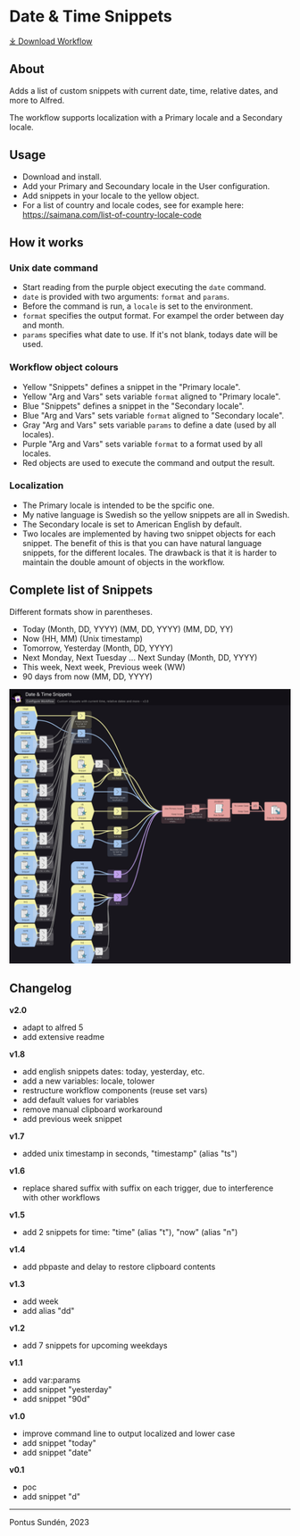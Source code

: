 # Date & Time Snippets

[⤓ Download Workflow](https://github.com/psu/alfred-workflows/raw/master/date-time-snippets/Date%20%26%20Time%20Snippets.alfredworkflow)

## About

Adds a list of custom snippets with current date, time, relative dates, and more to Alfred.

The workflow supports localization with a Primary locale and a Secondary locale.

## Usage

- Download and install.
- Add your Primary and Secoundary locale in the User configuration.
- Add snippets in your locale to the yellow object.
- For a list of country and locale codes, see for example here: https://saimana.com/list-of-country-locale-code

## How it works

### Unix date command

- Start reading from the purple object executing the `date` command.
- `date` is provided with two arguments: `format` and `params`.
- Before the command is run, a `locale` is set to the environment.
- `format` specifies the output format. For exampel the order between day and month.
- `params` specifies what date to use. If it's not blank, todays date will be used.

### Workflow object colours

- Yellow "Snippets" defines a snippet in the "Primary locale".
- Yellow "Arg and Vars" sets variable `format` aligned to "Primary locale".
- Blue "Snippets" defines a snippet in the "Secondary locale".
- Blue "Arg and Vars" sets variable `format` aligned to "Secondary locale".
- Gray "Arg and Vars" sets variable `params` to define a date (used by all locales).
- Purple "Arg and Vars" sets variable `format` to a format used by all locales.
- Red objects are used to execute the command and output the result.

### Localization

- The Primary locale is intended to be the spcific one.
- My native language is Swedish so the yellow snippets are all in Swedish.
- The Secondary locale is set to American English by default.
- Two locales are implemented by having two snippet objects for each snippet. The benefit of this is that you can have natural language snippets, for the different locales. The drawback is that it is harder to maintain the double amount of objects in the workflow.

## Complete list of Snippets

Different formats show in parentheses.

- Today (Month, DD, YYYY) (MM, DD, YYYY) (MM, DD, YY)
- Now (HH, MM) (Unix timestamp)
- Tomorrow, Yesterday (Month, DD, YYYY)
- Next Monday, Next Tuesday ... Next Sunday (Month, DD, YYYY)
- This week, Next week, Previous week (WW)
- 90 days from now (MM, DD, YYYY)

![Screenshot of the Alfred workflow editor](screenshot.png)

## Changelog

**v2.0**

- adapt to alfred 5
- add extensive readme

**v1.8**

- add english snippets dates: today, yesterday, etc.
- add a new variables: locale, tolower
- restructure workflow components (reuse set vars)
- add default values for variables
- remove manual clipboard workaround
- add previous week snippet

**v1.7**

- added unix timestamp in seconds, "timestamp" (alias "ts")

**v1.6**

- replace shared suffix with suffix on each trigger, due to interference with other workflows

**v1.5**

- add 2 snippets for time: "time" (alias "t"), "now" (alias "n")

**v1.4**

- add pbpaste and delay to restore clipboard contents

**v1.3**

- add week
- add alias "dd"

**v1.2**

- add 7 snippets for upcoming weekdays

**v1.1**

- add var:params
- add snippet "yesterday"
- add snippet "90d"

**v1.0**

- improve command line to output localized and lower case
- add snippet "today"
- add snippet "date"

**v0.1**

- poc
- add snippet "d"

---

Pontus Sundén, 2023
